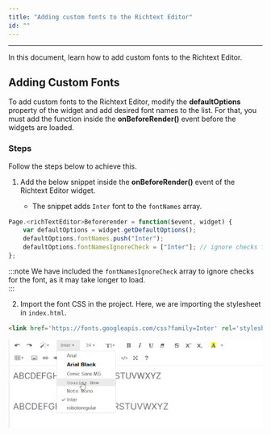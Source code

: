 ```yaml
---
title: "Adding custom fonts to the Richtext Editor"
id: ""
---
```

---

In this document, learn how to add custom fonts to the Richtext Editor.

## Adding Custom Fonts

To add custom fonts to the Richtext Editor, modify the **defaultOptions** property of the widget and add desired font names to the list. For that, you must add the function inside the **onBeforeRender()** event before the widgets are loaded.

### Steps

Follow the steps below to achieve this.

1. Add the below snippet inside the **onBeforeRender()** event of the Richtext Editor widget.

   - The snippet adds `Inter` font to the `fontNames` array.
 
```javascript
Page.<richTextEditor>Beforerender = function($event, widget) {
    var defaultOptions = widget.getDefaultOptions();
    defaultOptions.fontNames.push("Inter");
    defaultOptions.fontNamesIgnoreCheck = ["Inter"]; // ignore checks for the font
};
```

:::note
We have included the `fontNamesIgnoreCheck` array to ignore checks for the font, as it may take longer to load.  
:::

2. Import the font CSS in the project. Here, we are importing the stylesheet in `index.html`.

```html
<link href='https://fonts.googleapis.com/css?family=Inter' rel='stylesheet'>
```

![/learn/assets/RichtextEditor/RTE-custom-font.png](/learn/assets/RichtextEditor/RTE-custom-font.png)